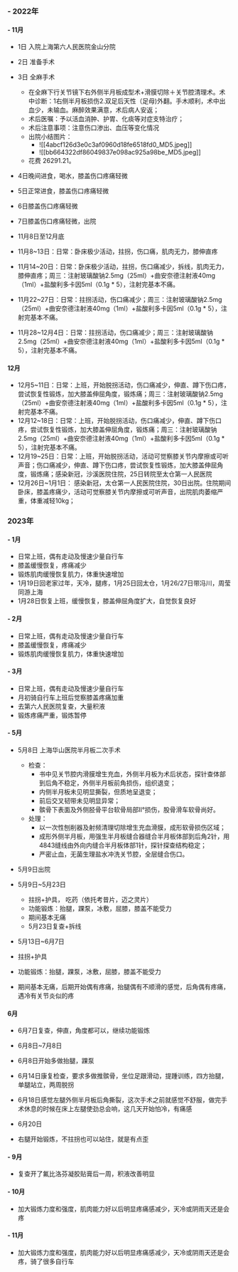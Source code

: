 ### - 2022年
#### - 11月
- 1日 入院上海第六人民医院金山分院
- 2日 准备手术
- 3日 全麻手术
	- 在全麻下行关节镜下右外侧半月板成型术+滑膜切除＋关节腔清理术。术中诊断：1右侧半月板损伤2.双足后天性（足母)外翻。手木顺利，术中出血少，未输血。麻醉效果满意，术后病人安返；
	- 术后医嘱：予以活血消肿、护胃、化痰等对症支特治疗；
	- 术后注意事项：注意伤口渗出、血压等变化情况
	- 出院小结图片：
		- ![[4abcf126d3e0c3af0960d18fe6518fd0_MD5.jpeg]]
		- ![[bb664322df86049837e098ac925a98be_MD5.jpeg]]
	- 花费 26291.21。
- 4日晚间进食，喝水，膝盖伤口疼痛轻微
- 5日正常进食，膝盖伤口疼痛轻微
- 6日膝盖伤口疼痛轻微
- 7日膝盖伤口疼痛轻微，出院

- 11月8日至12月底
- 11月8~13日：日常：卧床极少活动，拄拐，伤口痛，肌肉无力，膝伸直疼
- 11月14~20日：日常：卧床极少活动，拄拐，伤口痛减少，拆线，肌肉无力，膝伸直疼；周三：注射玻璃酸钠2.5mg（25ml）+曲安奈德注射液40mg（1ml）+盐酸利多卡因5ml（0.1g * 5），注射完基本不痛。
- 11月22~27日：日常：拄拐活动，伤口痛减少；周三：注射玻璃酸钠2.5mg（25ml）+曲安奈德注射液40mg（1ml）+盐酸利多卡因5ml（0.1g * 5），注射完基本不痛。
- 11月28~12月4日：日常：拄拐活动，伤口痛减少；周三：注射玻璃酸钠2.5mg（25ml）+曲安奈德注射液40mg（1ml）+盐酸利多卡因5ml（0.1g * 5），注射完基本不痛。

#### 12月
- 12月5~11日：日常：上班，开始脱拐活动，伤口痛减少，伸直、蹲下伤口疼，尝试恢复性锻炼，加大膝盖伸屈角度，锻炼痛；周三：注射玻璃酸钠2.5mg（25ml）+曲安奈德注射液40mg（1ml）+盐酸利多卡因5ml（0.1g * 5），注射完基本不痛。
- 12月12~18日：日常：上班，开始脱拐活动，伤口痛减少，伸直、蹲下伤口疼，尝试恢复性锻炼，加大膝盖伸屈角度，锻炼痛；周三：注射玻璃酸钠2.5mg（25ml）+曲安奈德注射液40mg（1ml）+盐酸利多卡因5ml（0.1g * 5），注射完基本不痛。
- 12月19~25日：日常：上班，开始脱拐活动，活动可觉察膝关节内摩擦或可听声音；伤口痛减少，伸直、蹲下伤口疼，尝试恢复性锻炼，加大膝盖伸屈角度，锻炼痛；感染新冠，沙溪医院住院，25日转院至太仓第一人民医院
- 12月26日~1月1日： 感染新冠，太仓第一人民医院住院，30日出院。住院期间卧床，膝盖疼痛少，活动可觉察膝关节内摩擦或可听声音，出院肌肉萎缩严重，体重减轻10kg；

### 2023年
#### - 1月
- 日常上班，偶有走动及慢速少量自行车
- 膝盖缓慢恢复，疼痛减少
- 锻炼肌肉缓慢恢复肌力，体重快速增加
- 1月19日回老家过年，天冷，腿疼，1月25日回太仓，1月26/27日带冯川，周莹同游上海
- 1月28日恢复上班，缓慢恢复，膝盖伸屈角度扩大，自觉恢复良好

#### - 2月

- 日常上班，偶有走动及慢速少量自行车
- 膝盖缓慢恢复，疼痛减少
- 锻炼肌肉缓慢恢复肌力，体重快速增加

#### - 3月

- 日常上班，偶有走动及慢速少量自行车
- 月初骑自行车上班后觉察膝盖疼痛加重
- 去第六人民医院复查，大量积液
- 锻炼疼痛严重，锻炼暂停

#### - 5月

- 5月8日 上海华山医院半月板二次手术
	- 检查：
		- 书中见关节腔内滑膜增生充血，外侧半月板为术后状态，探针查体部到后角不稳定，外侧半月板前角损伤，组织退变；
		- 内侧半月板未见明显撕裂，但质地呈退变；
		- 前后交叉韧带未见明显异常；
		- 髌骨下表面及外侧胫骨平台软骨局部Ⅱ°损伤，股骨滑车软骨尚好。
	- 处理：
		- 以一次性刨削器及射频清理切除增生充血滑膜，成形软骨损伤区域；
		- 成形外侧半月板，用强生半月板缝合器缝合半月板体部到后角2针，用4843缝线由外向内缝合半月板体部1针，探针探查结构稳定；
		- 严密止血，无菌生理盐水冲洗关节腔，全层缝合伤口。

- 5月9日出院

- 5月9日~5月23日

	- 拄拐+护具， 吃药（依托考昔片，迈之灵片）
	- 功能锻炼：抬腿，踝泵，冰敷，屈膝，膝盖不能受力
	- 期间基本无痛
	- 5月23日复查+拆线

- 5月13日~6月7日

- 拄拐+护具
- 功能锻炼：抬腿，踝泵，冰敷，屈膝，膝盖不能受力
- 期间基本无痛，后期开始偶有疼痛，抬腿偶有不顺滑的感觉，后角偶有疼痛，遇冷有关节炎似的疼
#### 6月
- 6月7日复查，伸直，角度都可以，继续功能锻炼

- 6月8日~7月8日

- 6月8日开始多做抬腿，踝泵
- 6月14日康复检查，要求多做推髌骨，坐位足跟滑动，提踵训练，四方抬腿，单腿站立，两周脱拐
- 6月18日感觉左腿外侧半月板后角撕裂，这次手术之前就感觉不舒服，做完手术休息的时候在床上左腿使劲总会响，这几天开始怕冷，有痛感

- 6月20日

- 右腿开始锻炼，不拄拐也可以站住，就是有点歪

#### - 9月

- 复查开了氟比洛芬凝胶贴膏后一周，积液改善明显

#### - 10月

- 加大锻炼力度和强度，肌肉能力好以后明显疼痛感减少，天冷或阴雨天还是会疼

#### - 11月

- 加大锻炼力度和强度，肌肉能力好以后明显疼痛感减少，天冷或阴雨天还是会疼，骑了很多自行车